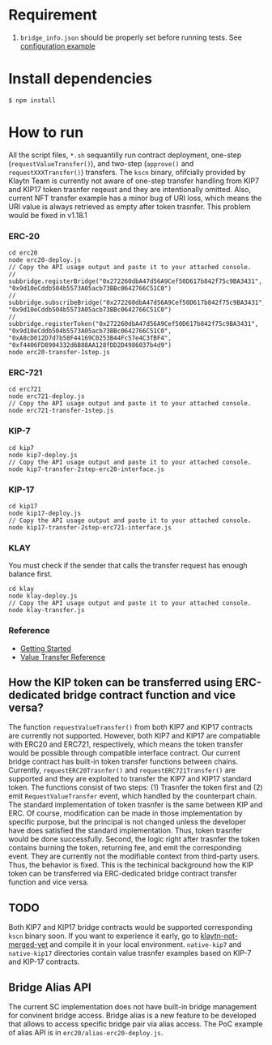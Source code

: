 # Requirement
1. `bridge_info.json` should be properly set before running tests. See [configuration example](https://docs.klaytn.com/node/service-chain/getting-started/value-transfer)

# Install dependencies
`$ npm install`

# How to run
All the script files, ```*.sh``` sequantilly run contract deployment, one-step (`requestValueTransfer()`), and two-step (`approve()` and `requestXXXTransfer()`) transfers.
The `kscn` binary, ofifcially provided by Klaytn Team is currently not aware of one-step transfer handling from KIP7 and KIP17 token trasnfer reqeust and they are intentionally omitted.
Also, current NFT transfer example has a minor bug of URI loss, which means the URI value is always retrieved as empty after token trasnfer. This problem would be fixed in v1.18.1
### ERC-20
```
cd erc20
node erc20-deploy.js
// Copy the API usage output and paste it to your attached console.
// subbridge.registerBridge("0x272260dbA47d56A9Cef50D617b842f75c9BA3431", "0x9d10eCddb504b5573A05acb73BBc0642766C51C0")
// subbridge.subscribeBridge("0x272260dbA47d56A9Cef50D617b842f75c9BA3431", "0x9d10eCddb504b5573A05acb73BBc0642766C51C0")
// subbridge.registerToken("0x272260dbA47d56A9Cef50D617b842f75c9BA3431", "0x9d10eCddb504b5573A05acb73BBc0642766C51C0", "0xA8cD012D7d7b58F44169C0253B44Fc57e4C3fBF4", "0xf4406FD8904332d6B88AA128fDD2D4986037b4d9")
node erc20-transfer-1step.js
```

### ERC-721
```
cd erc721
node erc721-deploy.js
// Copy the API usage output and paste it to your attached console.
node erc721-transfer-1step.js
```

### KIP-7
```
cd kip7
node kip7-deploy.js
// Copy the API usage output and paste it to your attached console.
node kip7-transfer-2step-erc20-interface.js
```

### KIP-17
```
cd kip17
node kip17-deploy.js
// Copy the API usage output and paste it to your attached console.
node kip17-transfer-2step-erc721-interface.js
```

### KLAY
You must check if the sender that calls the transfer request has enough balance first.
```
cd klay
node klay-deploy.js
// Copy the API usage output and paste it to your attached console.
node klay-transfer.js
```

### Reference
- [Getting Started](https://ko.docs.klaytn.com/node/service-chain/getting-started)
- [Value Transfer Reference](https://ko.docs.klaytn.com/node/service-chain/references/value-transfer)

## How the KIP token can be transferred using ERC-dedicated bridge contract function and vice versa?
The function `requestValueTransfer()` from both KIP7 and KIP17 contracts are currently not supported. However, both KIP7 and KIP17 are compatiable with ERC20 and ERC721, respectively,
which means the token transfer would be possible through compatible interface contract. Our current bridge contract has built-in token transfer functions between chains.
Currently, `requestERC20Trasnfer()` and `requestERC721Transfer()` are supported and they are exploited to transfer the KIP7 and KIP17 standard token.
The functions consist of two steps: (1) Trasnfer the token first and (2) emit `RequestValueTransfer` event, which handled by the counterpart chain.
The standard implementation of token trasnfer is the same between KIP and ERC. Of course, modification can be made in those implementation by specific purpose, but the principal is not changed unless the developer have does satisfied the standard implementation.
Thus, token trasnfer would be done successfully. Second, the logic right after trasnfer the token contains burning the token, returning fee, and emit the corresponding event. They are currently not the modifiable context from third-party users.
Thus, the behavior is fixed. This is the techinical background how the KIP token can be transferred via ERC-dedicated bridge contract transfer function and vice versa.

## TODO
Both KIP7 and KIP17 bridge contracts would be supported corresponding `kscn` binary soon. If you want to experience it early, go to [klaytn-not-merged-yet](https://github.com/hyunsooda/klaytn/commits/SC-support-KIP7-KIP17) and compile it in your local environment.
`native-kip7` and `native-kip17` directories contain value trasnfer examples based on KIP-7 and KIP-17 contracts.

## Bridge Alias API
The current SC implementation does not have built-in bridge management for convinent bridge access.
Bridge alias is a new feature to be developed that allows to access specific bridge pair via alias access. The PoC example of alias API is in `erc20/alias-erc20-deploy.js`.
